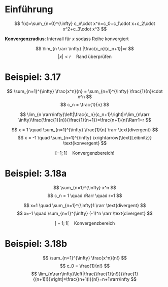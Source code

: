 # Einführung
$$
f(x)=\sum_{n=0}^{\infty} c_n\cdot x^n=c_0+c_1\cdot x+c_2\cdot x^2+c_3\cdot x^3
$$

**Konvergenzradius**: Intervall für $x$ sodass Reihe konvergiert

$$
\lim_{n \rarr \infty} |\frac{c_n}{c_n+1}|=r
$$
$$
|x| < r \quad \text{Rand überprüfen}
$$

# Beispiel: 3.17

$$
\sum_{n=1}^{\infty} \frac{x^n}{n} = \sum_{n=1}^{\infty} \frac{1}{n}\cdot x^n
$$
$$
c_n = \frac{1}{n}
$$

$$
\lim_{n \rarr\infty}\left|\frac{c_n}{c_n+1}\right|=\lim_{n\rarr \infty}\frac{\frac{1}{n}}{\frac{1}{n+1}}=\frac{n+1}{n}\Rarr1=r
$$

$$
x = 1 \quad \sum_{n=1}^{\infty} \frac{1}{n} \rarr \text{divergent}
$$
$$
x = -1 \quad \sum_{n=1}^{\infty} \xrightarrow{\text{Leibnitz}} \text{konvergent}
$$

$$
[-1;1[ \quad \text{Konvergenzbereich!}
$$

# Beispiel: 3.18a

$$
\sum_{n=1}^{\infty} x^n
$$
$$
c_n = 1 \quad \Rarr \quad r=1
$$

$$
x=1 \quad \sum_{n=1}^{\infty}1 \rarr \text{divergent}
$$
$$
x=-1 \quad \sum_{n=1}^{\infty} (-1)^n \rarr \text{divergent}
$$

$$
]-1;1[ \quad \text{Konvergenzbereich}
$$

# Beispiel: 3.18b

$$
\sum_{n=1}^{\infty} \frac{x^n}{n!} 
$$
$$
c_0 = \frac{1}{n!}
$$
$$
\lim_{n\rarr\infty}\left|\frac{\frac{1}{n!}}{\frac{1}{(n+1)!}}\right|=\frac{(n+1)!}{n!}=n+1\rarr\infty
$$